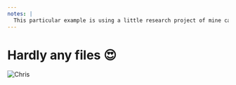 ```yaml
---
notes: |
  This particular example is using a little research project of mine called bottled-ember. The goal is to make it possible to run my empress apps with as few ember-specific files in the repo as possible. I haven’t been able to kill all the files, apparenetly tests/dummy/config/environment can’t be passed in the tests tree to ember-cli but I know there are at least 3 people at this conference that could help me fix the last few issues with it :joy:
---
```


# Hardly any files 😍

![Chris](/images/hardly-any-files.png)
